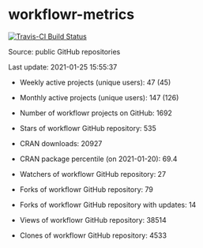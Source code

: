 
<!-- README.md is generated from README.Rmd. Please edit that file -->
workflowr-metrics
=================

[![Travis-CI Build Status](https://travis-ci.com/workflowr/workflowr-metrics.svg?branch=master)](https://travis-ci.com/workflowr/workflowr-metrics)

Source: public GitHub repositories

Last update: 2021-01-25 15:55:37

-   Weekly active projects (unique users): 47 (45)

-   Monthly active projects (unique users): 147 (126)

-   Number of workflowr projects on GitHub: 1692

-   Stars of workflowr GitHub repository: 535

-   CRAN downloads: 20927

-   CRAN package percentile (on 2021-01-20): 69.4

-   Watchers of workflowr GitHub repository: 27

-   Forks of workflowr GitHub repository: 79

-   Forks of workflowr GitHub repository with updates: 14

-   Views of workflowr GitHub repository: 38514

-   Clones of workflowr GitHub repository: 4533
